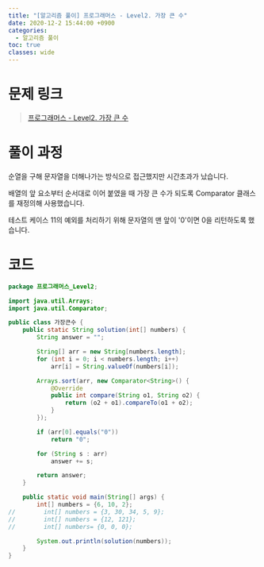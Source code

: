 ```yaml
---
title: "[알고리즘 풀이] 프로그래머스 - Level2. 가장 큰 수"
date: 2020-12-2 15:44:00 +0900
categories:
  - 알고리즘 풀이
toc: true
classes: wide
---
```


# 문제 링크

> [프로그래머스 - Level2. 가장 큰 수](https://programmers.co.kr/learn/courses/30/lessons/42746)

# 풀이 과정

순열을 구해 문자열을 더해나가는 방식으로 접근했지만 시간초과가 났습니다.

배열의 앞 요소부터 순서대로 이어 붙였을 때 가장 큰 수가 되도록 Comparator 클래스를 재정의해 사용했습니다.

테스트 케이스 11의 예외를 처리하기 위해 문자열의 맨 앞이 '0'이면 0을 리턴하도록 했습니다.

# 코드

```java
package 프로그래머스_Level2;

import java.util.Arrays;
import java.util.Comparator;

public class 가장큰수 {
    public static String solution(int[] numbers) {
        String answer = "";

        String[] arr = new String[numbers.length];
        for (int i = 0; i < numbers.length; i++)
            arr[i] = String.valueOf(numbers[i]);

        Arrays.sort(arr, new Comparator<String>() {
            @Override
            public int compare(String o1, String o2) {
                return (o2 + o1).compareTo(o1 + o2);
            }
        });

        if (arr[0].equals("0"))
            return "0";

        for (String s : arr)
            answer += s;

        return answer;
    }

    public static void main(String[] args) {
        int[] numbers = {6, 10, 2};
//        int[] numbers = {3, 30, 34, 5, 9};
//        int[] numbers = {12, 121};
//        int[] numbers= {0, 0, 0};

        System.out.println(solution(numbers));
    }
}
```
